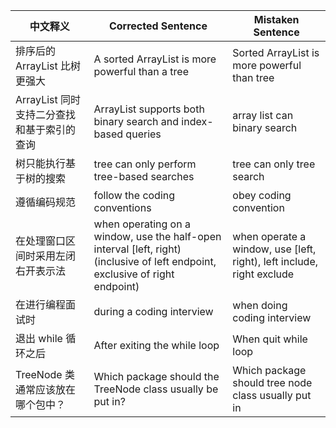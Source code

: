 | 中文释义                                      | Corrected Sentence                                      | Mistaken Sentence                          |
|-----------------------------------------------|---------------------------------------------------------|--------------------------------------------|
| 排序后的 ArrayList 比树更强大                  | A sorted ArrayList is more powerful than a tree         | Sorted ArrayList is more powerful than tree |
| ArrayList 同时支持二分查找和基于索引的查询      | ArrayList supports both binary search and index-based queries | array list can binary search               |
| 树只能执行基于树的搜索                         | tree can only perform tree-based searches               | tree can only tree search                  |
| 遵循编码规范                                  | follow the coding conventions                           | obey coding convention                     |
| 在处理窗口区间时采用左闭右开表示法            | when operating on a window, use the half-open interval [left, right) (inclusive of left endpoint, exclusive of right endpoint) | when operate a window, use [left, right), left include, right exclude |
| 在进行编程面试时                              | during a coding interview                               | when doing coding interview                |
| 退出 while 循环之后                           | After exiting the while loop                            | When quit while loop                       |
| TreeNode 类通常应该放在哪个包中？             | Which package should the TreeNode class usually be put in? | Which package should tree node class usually put in |
